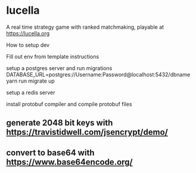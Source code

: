 # lucella

A real time strategy game with ranked matchmaking, playable at https://lucella.org

How to setup dev

Fill out env from template instructions

setup a postgres server and run migrations
DATABASE_URL=postgres://Username:Password@localhost:5432/dbname yarn run migrate up

setup a redis server

install protobuf compiler and compile protobuf files

## generate 2048 bit keys with https://travistidwell.com/jsencrypt/demo/

## convert to base64 with https://www.base64encode.org/
